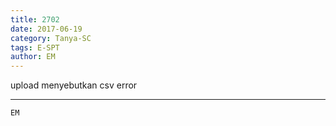 ```yaml
---
title: 2702
date: 2017-06-19
category: Tanya-SC
tags: E-SPT
author: EM
---
```


upload menyebutkan csv error

---



`EM`

